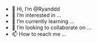 - 👋 Hi, I’m @Ryanddd
- 👀 I’m interested in ...
- 🌱 I’m currently learning ...
- 💞️ I’m looking to collaborate on ...
- 📫 How to reach me ...

<!---
Ryanddd/Ryanddd is a ✨ special ✨ repository because its `README.md` (this file) appears on your GitHub profile.
You can click the Preview link to take a look at your changes.
--->
